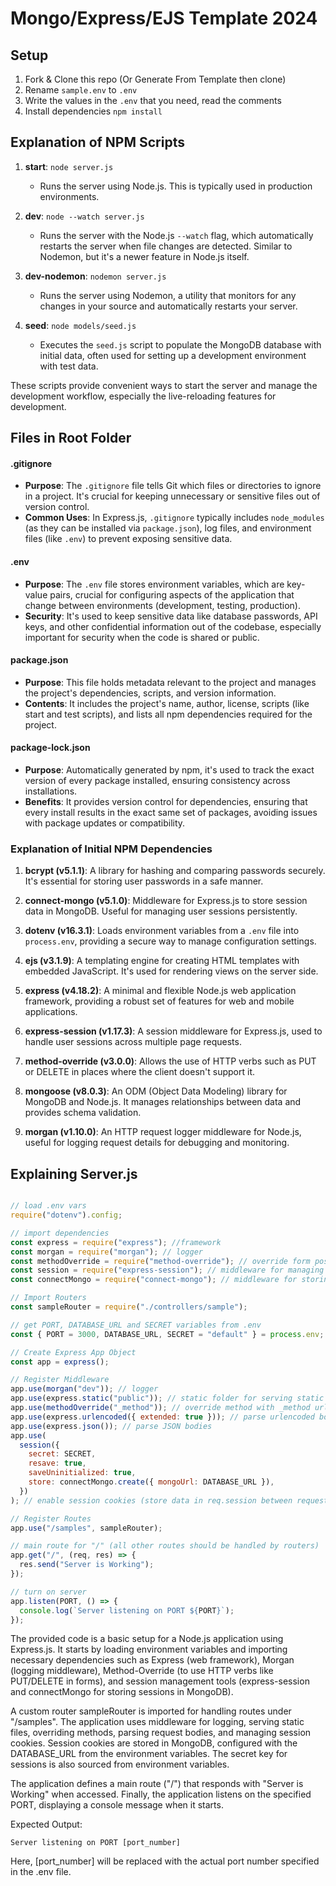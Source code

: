 # Mongo/Express/EJS Template 2024

## Setup

1. Fork & Clone this repo (Or Generate From Template then clone)
2. Rename `sample.env` to `.env`
3. Write the values in the `.env` that you need, read the comments
4. Install dependencies `npm install`

## Explanation of NPM Scripts

1. **start**: `node server.js`
   - Runs the server using Node.js. This is typically used in production environments.

2. **dev**: `node --watch server.js`
   - Runs the server with the Node.js `--watch` flag, which automatically restarts the server when file changes are detected. Similar to Nodemon, but it's a newer feature in Node.js itself.

3. **dev-nodemon**: `nodemon server.js`
   - Runs the server using Nodemon, a utility that monitors for any changes in your source and automatically restarts your server.

4. **seed**: `node models/seed.js`
   - Executes the `seed.js` script to populate the MongoDB database with initial data, often used for setting up a development environment with test data.

These scripts provide convenient ways to start the server and manage the development workflow, especially the live-reloading features for development.

## Files in Root Folder

#### .gitignore
- **Purpose**: The `.gitignore` file tells Git which files or directories to ignore in a project. It's crucial for keeping unnecessary or sensitive files out of version control.
- **Common Uses**: In Express.js, `.gitignore` typically includes `node_modules` (as they can be installed via `package.json`), log files, and environment files (like `.env`) to prevent exposing sensitive data.

#### .env
- **Purpose**: The `.env` file stores environment variables, which are key-value pairs, crucial for configuring aspects of the application that change between environments (development, testing, production).
- **Security**: It's used to keep sensitive data like database passwords, API keys, and other confidential information out of the codebase, especially important for security when the code is shared or public.

#### package.json
- **Purpose**: This file holds metadata relevant to the project and manages the project's dependencies, scripts, and version information.
- **Contents**: It includes the project's name, author, license, scripts (like start and test scripts), and lists all npm dependencies required for the project.

#### package-lock.json
- **Purpose**: Automatically generated by npm, it's used to track the exact version of every package installed, ensuring consistency across installations.
- **Benefits**: It provides version control for dependencies, ensuring that every install results in the exact same set of packages, avoiding issues with package updates or compatibility.



### Explanation of Initial NPM Dependencies

1. **bcrypt (v5.1.1)**: A library for hashing and comparing passwords securely. It's essential for storing user passwords in a safe manner.

2. **connect-mongo (v5.1.0)**: Middleware for Express.js to store session data in MongoDB. Useful for managing user sessions persistently.

3. **dotenv (v16.3.1)**: Loads environment variables from a `.env` file into `process.env`, providing a secure way to manage configuration settings.

4. **ejs (v3.1.9)**: A templating engine for creating HTML templates with embedded JavaScript. It's used for rendering views on the server side.

5. **express (v4.18.2)**: A minimal and flexible Node.js web application framework, providing a robust set of features for web and mobile applications.

6. **express-session (v1.17.3)**: A session middleware for Express.js, used to handle user sessions across multiple page requests.

7. **method-override (v3.0.0)**: Allows the use of HTTP verbs such as PUT or DELETE in places where the client doesn't support it.

8. **mongoose (v8.0.3)**: An ODM (Object Data Modeling) library for MongoDB and Node.js. It manages relationships between data and provides schema validation.

9. **morgan (v1.10.0)**: An HTTP request logger middleware for Node.js, useful for logging request details for debugging and monitoring.

## Explaining Server.js

```js

// load .env vars
require("dotenv").config;

// import dependencies
const express = require("express"); //framework
const morgan = require("morgan"); // logger
const methodOverride = require("method-override"); // override form posts
const session = require("express-session"); // middleware for managing session cookies
const connectMongo = require("connect-mongo"); // middleware for storing sessions in mongo

// Import Routers
const sampleRouter = require("./controllers/sample");

// get PORT, DATABASE_URL and SECRET variables from .env
const { PORT = 3000, DATABASE_URL, SECRET = "default" } = process.env;

// Create Express App Object
const app = express();

// Register Middleware
app.use(morgan("dev")); // logger
app.use(express.static("public")); // static folder for serving static assets
app.use(methodOverride("_method")); // override method with _method url query
app.use(express.urlencoded({ extended: true })); // parse urlencoded bodies
app.use(express.json()); // parse JSON bodies
app.use(
  session({
    secret: SECRET,
    resave: true,
    saveUninitialized: true,
    store: connectMongo.create({ mongoUrl: DATABASE_URL }),
  })
); // enable session cookies (store data in req.session between requests)

// Register Routes
app.use("/samples", sampleRouter);

// main route for "/" (all other routes should be handled by routers)
app.get("/", (req, res) => {
  res.send("Server is Working");
});

// turn on server
app.listen(PORT, () => {
  console.log(`Server listening on PORT ${PORT}`);
});


```

The provided code is a basic setup for a Node.js application using Express.js. It starts by loading environment variables and importing necessary dependencies such as Express (web framework), Morgan (logging middleware), Method-Override (to use HTTP verbs like PUT/DELETE in forms), and session management tools (express-session and connectMongo for storing sessions in MongoDB).

A custom router sampleRouter is imported for handling routes under "/samples". The application uses middleware for logging, serving static files, overriding methods, parsing request bodies, and managing session cookies. Session cookies are stored in MongoDB, configured with the DATABASE_URL from the environment variables. The secret key for sessions is also sourced from environment variables.

The application defines a main route ("/") that responds with "Server is Working" when accessed. Finally, the application listens on the specified PORT, displaying a console message when it starts.

Expected Output:
```
Server listening on PORT [port_number]
```
Here, [port_number] will be replaced with the actual port number specified in the .env file.